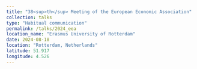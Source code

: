 ```yaml
---
title: "38<sup>th</sup> Meeting of the European Economic Association"
collection: talks
type: "Habitual communication"
permalink: /talks/2024_eea
location_name: "Erasmus University of Rotterdam"
date: 2024-08-18
location: "Rotterdam, Netherlands"
latitude: 51.917
longitude: 4.526
---
```


